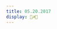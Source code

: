 ```yaml
---
title: 05.20.2017
display: 🌅☭🌅
---
```

<script src="../js/three.js"></script>

<script src="../js/Detector.js"></script>
<script src="../js/TrackballControls.js"></script>
<script src="../js/controls/DeviceOrientationControls.js"></script>
<script src="../js/controls/OrbitControls.js"></script>
<script src="../js/effects/StereoEffect.js"></script>
<script src="../js/loaders/PLYLoader.js"></script>
<script src="../js/stats.min.js"></script>
<script src="../js/utils/dat.gui.min.js"></script>
<script src="../js/utils/orientation.js"></script>

<script src="../js/utils/noise.js"></script>
<script src="../js/postprocessing/EffectComposer.js"></script>
<script src="../js/postprocessing/RenderPass.js"></script>
<script src="../js/postprocessing/MaskPass.js"></script>
<script src="../js/postprocessing/ShaderPass.js"></script>
<script src="../js/shaders/CopyShader.js"></script>
<script src="../js/shaders/FXAAShader.js"></script>
<script src="../js/shaders/ConvolutionShader.js"></script>
<script src="../js/shaders/LuminosityHighPassShader.js"></script>
<script src="../js/postprocessing/UnrealBloomPass.js"></script>

<script id="vshader" type="x-shader/x-vertex">
    precision highp float;
    uniform mat4 modelViewMatrix;
    uniform mat4 projectionMatrix;
    uniform float time;

    attribute vec3 position;
    attribute vec2 uv;
    attribute vec3 translate;

    varying vec2 vUv;
    varying float vScale;

    float rand(vec2 co){
        return fract(sin(dot(co.xy ,vec2(12.9898,78.233))) * 43758.5453);
    }

    void main() {

        vec4 mvPosition = modelViewMatrix * vec4( translate, 1.0 );
        vec3 trTime = vec3(translate.x + time,translate.y + time,translate.z + time);
        trTime *= .001;
        trTime *= rand(mvPosition.xy);
        float scale =  sin( trTime.x * .1 ) + sin( trTime.y * .2 ) + sin( trTime.z * .3 );
        vScale = scale*.1;
        //scale = scale * 10.0 + 10.0;
        mvPosition.xyz += position * vScale;
        vUv = uv;
        gl_Position = projectionMatrix * mvPosition;

    }
</script>
<script id="fshader" type="x-shader/x-fragment">
    precision highp float;

    uniform sampler2D map;

    varying vec2 vUv;
    varying float vScale;

    // HSL to RGB Convertion helpers
    vec3 HUEtoRGB(float H){
        H = mod(H,1.0);
        float R = abs(H * 6.0 - 3.0) - 1.0;
        float G = 2.0 - abs(H * 6.0 - 2.0);
        float B = 2.0 - abs(H * 6.0 - 4.0);
        return clamp(vec3(R,G,B),0.0,1.0);
    }

    vec3 HSLtoRGB(vec3 HSL){
        vec3 RGB = HUEtoRGB(HSL.x);
        float C = (1.0 - abs(2.0 * HSL.z - 1.0)) * HSL.y;
        return (RGB - 0.5) * C + HSL.z;
    }

    void main() {
        vec4 diffuseColor = texture2D( map, vUv );
        gl_FragColor = vec4( diffuseColor.xyz * HSLtoRGB(vec3(vScale/5.0, 1.0, 0.5)), diffuseColor.w );

        if ( diffuseColor.w < 0.5 ) discard;
    }
</script>

<div id="container"></div>

<script src="../js/day10.js"></script>

